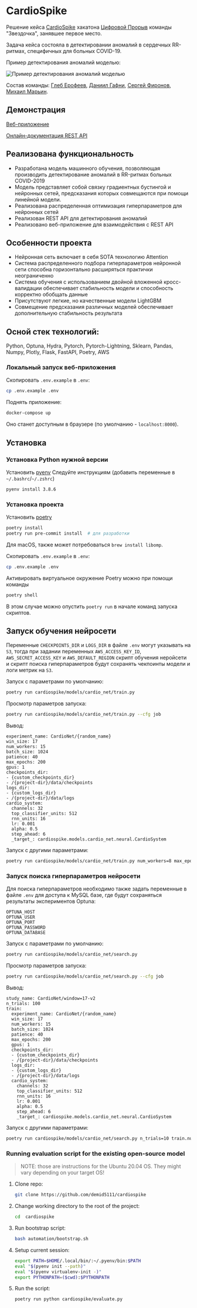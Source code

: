 # CardioSpike

Решение кейса [CardioSpike](https://leadersofdigital.ru/event/63008/case/706486) хакатона [Цифровой Прорыв](https://leadersofdigital.ru/) команды "Звездочка", занявшее первое место.

Задача кейса состояла в детектировании аномалий в сердечных RR-ритмах, специфичных для больных COVID-19.

Пример детектирования аномалий моделью:

![Пример детектирования аномалий моделью](img/rr.png)

Состав команды: [Глеб Ерофеев](https://github.com/gleberof), [Даниил Гафни](https://github.com/danielgafni), [Сергей Фиронов](https://github.com/ifserge), [Михаил Марьин](https://github.com/muxaulmarin).

## Демонстрация
[Веб-приложение](http://сердечный-друг.рф/)

[Онлайн-документация REST API](http://сердечный-друг.рф:2021)

## Реализована функциональность
 - Разработана модель машинного обучения, позволяющая производить детектирование аномалий в RR-ритмах больных COVID-2019
 - Модель представляет собой связку градиентных бустингой и нейронных сетей, предсказания которых совмещаются при помощи линейной модели.
 - Реализована распределенная оптимизация гиперпараметров для нейронных сетей
 - Реализован REST API для детектирования аномалий
 - Реализовано веб-приложение для взаимодействия с REST API

## Особенности проекта
 - Нейронная сеть включает в себя SOTA технологию Attention
 - Система распределенного подбора гиперпараметров нейронной сети способна горизонтально расширяться практички неограниченно
 - Система обучения с использованием двойной вложенной кросс-валидации обеспечивает стабильность модели и способность корректно обобщать данные
 - Присутствуют легкие, но качественные модели LightGBM
 - Совмещение предсказания различных моделей обеспечивает дополнительную стабильность результата

## Осной стек технологий:
Python, Optuna, Hydra, Pytorch, Pytorch-Lightning, Sklearn, Pandas, Numpy, Plotly, Flask, FastAPI, Poetry, AWS

### Локальный запуск веб-приложения
Скопировать `.env.example` в `.env`:
```bash
cp .env.example .env
```
Поднять приложение:
```bash
docker-compose up
```
Оно станет доступным в браузере (по умолчанию - `localhost:8000`).

## Установка

### Установка Python нужной версии

Установить [pyenv](https://pipenv-fork.readthedocs.io/en/latest/install.html#installing-pipenv)
Следуйте инструкциям (добавить переменные в `~/.bashrc`/`~/.zshrc`)

```bash
pyenv install 3.8.6
```

### Установка проекта
Установить [poetry](https://python-poetry.org/)
```bash
poetry install
poetry run pre-commit install  # для разработки
```

Для macOS, также может потребоваться ```brew install libomp```.

Скопировать `.env.example` в `.env`:
```bash
cp .env.example .env
```

Активировать виртуальное окружение Poetry можно при помощи команды
```bash
poetry shell
```
В этом случае можно опустить `poetry run` в начале команд запуска скриптов.

## Запуск обучения нейросети
Переменные `CHECKPOINTS_DIR` и `LOGS_DIR` в файле `.env` могут указывать на `S3`, тогда при задании переменных `AWS_ACCESS_KEY_ID`, `AWS_SECRET_ACCESS_KEY` и `AWS_DEFAULT_REGION` скрипт обучения неройсети и скрипт поиска гиперпараметров будут сохранять чекпоинты модели и логи метрик на `S3`.

Запуск с параметрами по умолчанию:
```bash
poetry run cardiospike/models/cardio_net/train.py
```
Просмотр параметров запуска:
```bash
poetry run cardiospike/models/cardio_net/train.py --cfg job
```
Вывод:
```
experiment_name: CardioNet/{random_name}
win_size: 17
num_workers: 15
batch_size: 1024
patience: 40
max_epochs: 200
gpus: 1
checkpoints_dir:
- {custom_checkpoints_dir}
- /{project-dir}/data/checkpoints
logs_dir:
- {custom_logs_dir}
- /{project-dir}/data/logs
cardio_system:
  channels: 32
  top_classifier_units: 512
  rnn_units: 16
  lr: 0.001
  alpha: 0.5
  step_ahead: 6
  _target_: cardiospike.models.cardio_net.neural.CardioSystem
```
Запуск с другими параметрами:
```bash
poetry run cardiospike/models/cardio_net/train.py num_workers=8 max_epochs=10 cardio_system.channels=64
```
### Запуск поиска гиперпараметров нейросети

Для поиска гиперпараметров необходимо также задать переменные в файле `.env` для доступа к MySQL базе, где будут сохраняться результаты экспериментов Optuna:

```dotenv
OPTUNA_HOST
OPTUNA_USER
OPTUNA_PORT
OPTUNA_PASSWORD
OPTUNA_DATABASE
```

Запуск с параметрами по умолчанию:
```bash
poetry run cardiospike/models/cardio_net/search.py
```
Просмотр параметров запуска:
```bash
poetry run cardiospike/models/cardio_net/search.py --cfg job
```
Вывод:
```
study_name: CardioNet/window=17-v2
n_trials: 100
train:
  experiment_name: CardioNet/{random_name}
  win_size: 17
  num_workers: 15
  batch_size: 1024
  patience: 40
  max_epochs: 200
  gpus: 1
  checkpoints_dir:
  - {custom_checkpoints_dir}
  - /{project-dir}/data/checkpoints
  logs_dir:
  - {custom_logs_dir}
  - /{project-dir}/data/logs
  cardio_system:
    channels: 32
    top_classifier_units: 512
    rnn_units: 16
    lr: 0.001
    alpha: 0.5
    step_ahead: 6
    _target_: cardiospike.models.cardio_net.neural.CardioSystem

```

Запуск с другими параметрами:
```bash
poetry run cardiospike/models/cardio_net/search.py n_trials=10 train.num_workers=8 train.max_epochs=10
```

### Running evaluation script for the existing open-source model

> NOTE: those are instructions for the Ubuntu 20.04 OS. They might vary depending on your target OS!

1. Clone repo:
   
    ```bash
    git clone https://github.com/demid5111/cardiospike
    ```

2. Change working directory to the root of the project:

    ```bash
    cd  cardiospike
    ```
3. Run bootstrap script:
    
    ```bash
    bash automation/bootstrap.sh
    ```

4. Setup current session:
   
   ```bash
   export PATH=$HOME/.local/bin/:~/.pyenv/bin:$PATH
   eval "$(pyenv init --path)"
   eval "$(pyenv virtualenv-init -)"
   export PYTHONPATH=($cwd):$PYTHONPATH
   ```

5. Run the script:
   
    ```bash
    poetry run python cardiospike/evaluate.py
    ```
